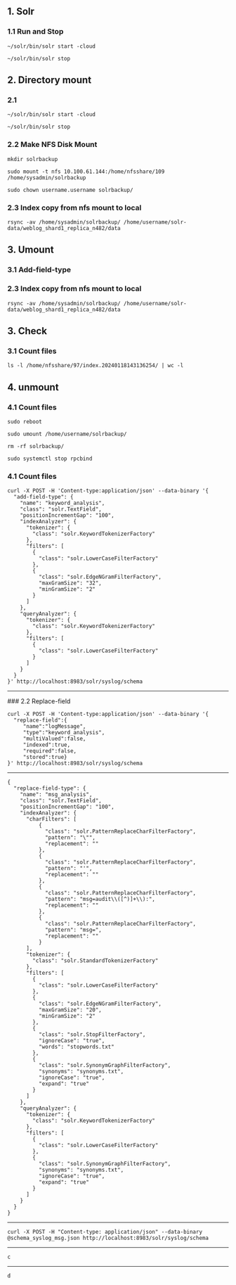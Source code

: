 ## 1. Solr

### 1.1 Run and Stop

    ~/solr/bin/solr start -cloud

    ~/solr/bin/solr stop

## 2. Directory mount

### 2.1 

    ~/solr/bin/solr start -cloud

    ~/solr/bin/solr stop

### 2.2 Make NFS Disk Mount

    mkdir solrbackup

    sudo mount -t nfs 10.100.61.144:/home/nfsshare/109 /home/sysadmin/solrbackup

    sudo chown username.username solrbackup/

### 2.3 Index copy from nfs mount to local

    rsync -av /home/sysadmin/solrbackup/ /home/username/solr-data/weblog_shard1_replica_n482/data

## 3. Umount

### 3.1 Add-field-type

### 2.3 Index copy from nfs mount to local

    rsync -av /home/sysadmin/solrbackup/ /home/username/solr-data/weblog_shard1_replica_n482/data

## 3. Check

### 3.1 Count files

    ls -l /home/nfsshare/97/index.20240118143136254/ | wc -l

## 4. unmount

### 4.1 Count files

    sudo reboot

    sudo umount /home/username/solrbackup/

    rm -rf solrbackup/

    sudo systemctl stop rpcbind


### 4.1 Count files

```
curl -X POST -H 'Content-type:application/json' --data-binary '{
  "add-field-type": {
    "name": "keyword_analysis",
    "class": "solr.TextField",
    "positionIncrementGap": "100",
    "indexAnalyzer": {
      "tokenizer": {
        "class": "solr.KeywordTokenizerFactory"
      },
      "filters": [
        {
          "class": "solr.LowerCaseFilterFactory"
        },
        {
          "class": "solr.EdgeNGramFilterFactory",
          "maxGramSize": "32",
          "minGramSize": "2"
        }
      ]
    },
    "queryAnalyzer": {
      "tokenizer": {
        "class": "solr.KeywordTokenizerFactory"
      },
      "filters": [
        {
          "class": "solr.LowerCaseFilterFactory"
        }
      ]
    }
  }
}' http://localhost:8983/solr/syslog/schema
```
<hr/>
### 2.2 Replace-field

```
curl -X POST -H 'Content-type:application/json' --data-binary '{
  "replace-field":{
     "name":"logMessage",
     "type":"keyword_analysis",
     "multiValued":false,
     "indexed":true,
     "required":false,
     "stored":true}
}' http://localhost:8983/solr/syslog/schema
```

<hr/>

```
{
  "replace-field-type": {
    "name": "msg_analysis",
    "class": "solr.TextField",
    "positionIncrementGap": "100",
    "indexAnalyzer": {
      "charFilters": [
          {
            "class": "solr.PatternReplaceCharFilterFactory",
            "pattern": "\"",
            "replacement": ""
          },
          {
            "class": "solr.PatternReplaceCharFilterFactory",
            "pattern": "'",
            "replacement": ""
          },
          {
            "class": "solr.PatternReplaceCharFilterFactory",
            "pattern": "msg=audit\\([^)]+\\):",
            "replacement": ""
          },
          {
            "class": "solr.PatternReplaceCharFilterFactory",
            "pattern": "msg=",
            "replacement": ""
          }
      ],
      "tokenizer": {
        "class": "solr.StandardTokenizerFactory"
      },
      "filters": [
        {
          "class": "solr.LowerCaseFilterFactory"
        },
        {
          "class": "solr.EdgeNGramFilterFactory",
          "maxGramSize": "20",
          "minGramSize": "2"
        },
        {
          "class": "solr.StopFilterFactory",
          "ignoreCase": "true",
          "words": "stopwords.txt"
        },
        {
          "class": "solr.SynonymGraphFilterFactory",
          "synonyms": "synonyms.txt",
          "ignoreCase": "true",
          "expand": "true"
        }
      ]
    },
    "queryAnalyzer": {
      "tokenizer": {
        "class": "solr.KeywordTokenizerFactory"
      },
      "filters": [
        {
          "class": "solr.LowerCaseFilterFactory"
        },
        {
          "class": "solr.SynonymGraphFilterFactory",
          "synonyms": "synonyms.txt",
          "ignoreCase": "true",
          "expand": "true"
        }
      ]
    }
  }
}
```

<hr/>

```
curl -X POST -H "Content-type: application/json" --data-binary @schema_syslog_msg.json http://localhost:8983/solr/syslog/schema
```

<hr/>

```
c
```

<hr/>

```
d
```
